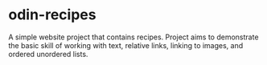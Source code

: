# odin-recipes
A simple website project that contains recipes.  Project aims to demonstrate the basic skill of working with text, relative links, linking to images, and ordered unordered lists.
